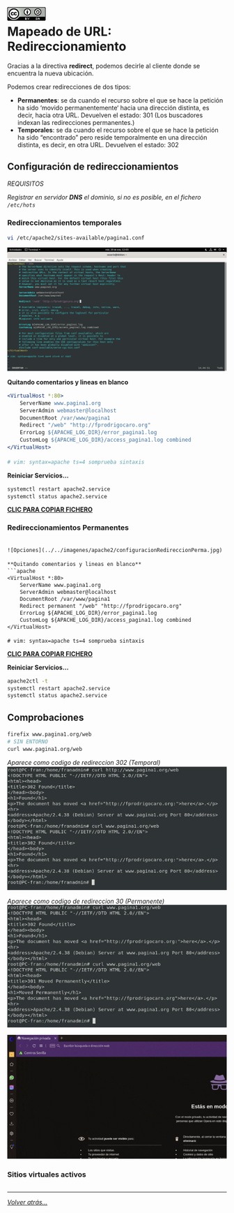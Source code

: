 <img src="/imagenes/MI-LICENCIA88x31.png" style="float: left; margin-right: 10px;" />

# Mapeado de URL: Redireccionamiento

Gracias a la directiva **redirect**, podemos decirle al cliente donde se encuentra la nueva ubicación.

Podemos crear redirecciones de dos tipos:
- **Permanentes**: se da cuando el recurso sobre el que se hace la petición ha sido ‘movido permanentemente‘ hacia una dirección distinta, es decir, hacia otra URL. 
Devuelven el estado: 301 (Los buscadores indexan las redirecciones permanentes.)
- **Temporales**: se da cuando el recurso sobre el que se hace la petición ha sido “encontrado” pero reside temporalmente en una dirección distinta, es decir, en otra URL. 
Devuelven el estado:  302

## Configuración de redireccionamientos

*REQUISITOS*

*Registrar en servidor **DNS** el dominio, si no es posible, en el fichero ``/etc/hots``*

### Redireccionamientos temporales

```bash
vi /etc/apache2/sites-available/pagina1.conf
```

![Opciones](../../imagenes/apache2/redireConfiguracion.jpg)

**Quitando comentarios y lineas en blanco**
```apache
<VirtualHost *:80>
	ServerName www.pagina1.org
	ServerAdmin webmaster@localhost
	DocumentRoot /var/www/pagina1
	Redirect "/web" "http://fprodrigocaro.org"
	ErrorLog ${APACHE_LOG_DIR}/error_pagina1.log
	CustomLog ${APACHE_LOG_DIR}/access_pagina1.log combined
</VirtualHost>

# vim: syntax=apache ts=4 somprueba sintaxis
```
**Reiniciar Servicios...**

```bash
systemctl restart apache2.service
systemctl status apache2.service
```

[**CLIC PARA COPIAR FICHERO**](./pagina1Temporal.conf)

### Redireccionamientos Permanentes

```vi /etc/apache2/sites-available/pagina1.conf

![Opciones](../../imagenes/apache2/configuracionRedireccionPerma.jpg)

**Quitando comentarios y lineas en blanco**
```apache
<VirtualHost *:80>
	ServerName www.pagina1.org
	ServerAdmin webmaster@localhost
	DocumentRoot /var/www/pagina1
	Redirect permanent "/web" "http://fprodrigocaro.org"
	ErrorLog ${APACHE_LOG_DIR}/error_pagina1.log
	CustomLog ${APACHE_LOG_DIR}/access_pagina1.log combined
</VirtualHost>

# vim: syntax=apache ts=4 somprueba sintaxis
```

[**CLIC PARA COPIAR FICHERO**](./pagina1Permanente.conf)

**Reiniciar Servicios...**

```bash
apache2ctl -t
systemctl restart apache2.service
systemctl status apache2.service
```

## Comprobaciones

```bash
firefix www.pagina1.org/web
# SIN ENTORNO
curl www.pagina1.org/web
```

*Aparece como codigo de redireccion 302 (Temporal)*
![Opciones](../../imagenes/apache2/comprobacionCurlTemporal.jpg)

*Aparece como codigo de redireccion 30 (Permanente)*
![Opciones](../../imagenes/apache2/redirecionCurlPermanente.jpg)

![Opciones](../../imagenes/apache2/redireccionamiento.gif)

### Sitios virtuales activos

```bash

```
<!-- 
### Modificamos el /etc/host → En el cliente


**Pruebas de acceso:** -->

__________________________
*[Volver atrás...](/README.md)*

